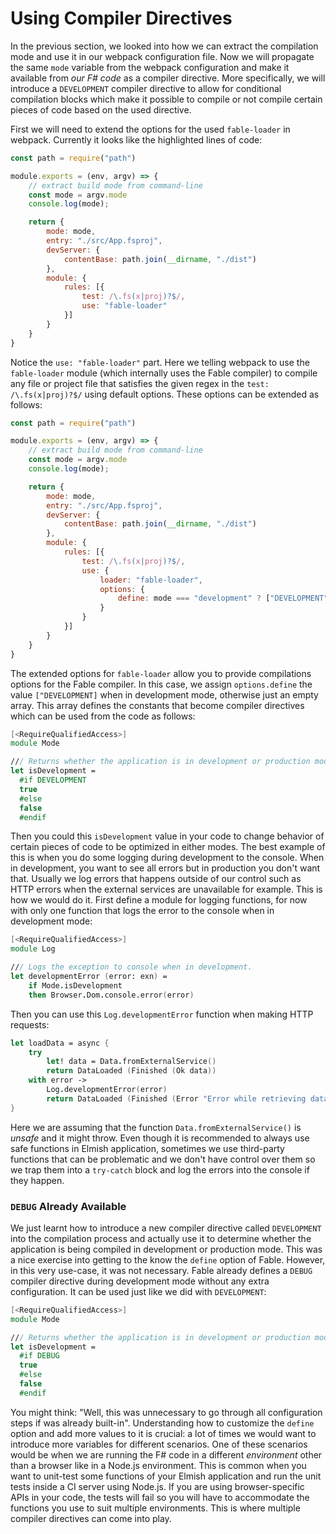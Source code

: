 # Using Compiler Directives

In the previous section, we looked into how we can extract the compilation mode and use it in our webpack configuration file. Now we will propagate the same `mode` variable from the webpack configuration and make it available from *our F# code* as a compiler directive. More specifically, we will introduce a `DEVELOPMENT` compiler directive to allow for conditional compilation blocks which make it possible to compile or not compile certain pieces of code based on the used directive.

First we will need to extend the options for the used `fable-loader` in webpack. Currently it looks like the highlighted lines of code:
```js {highlight: [15, 16, 17, 18]}
const path = require("path")

module.exports = (env, argv) => {
    // extract build mode from command-line
    const mode = argv.mode
    console.log(mode);

    return {
        mode: mode,
        entry: "./src/App.fsproj",
        devServer: {
            contentBase: path.join(__dirname, "./dist")
        },
        module: {
            rules: [{
                test: /\.fs(x|proj)?$/,
                use: "fable-loader"
            }]
        }
    }
}
```
Notice the `use: "fable-loader"` part. Here we telling webpack to use the `fable-loader` module (which internally uses the Fable compiler) to compile any file or project file that satisfies the given regex in the `test: /\.fs(x|proj)?$/` using default options. These options can be extended as follows:
```js {highlight: [18, 19, 20, 21]}
const path = require("path")

module.exports = (env, argv) => {
    // extract build mode from command-line
    const mode = argv.mode
    console.log(mode);

    return {
        mode: mode,
        entry: "./src/App.fsproj",
        devServer: {
            contentBase: path.join(__dirname, "./dist")
        },
        module: {
            rules: [{
                test: /\.fs(x|proj)?$/,
                use: {
                    loader: "fable-loader",
                    options: {
                        define: mode === "development" ? ["DEVELOPMENT"] : []
                    }
                }
            }]
        }
    }
}
```
The extended options for `fable-loader` allow you to provide compilations options for the Fable compiler. In this case, we assign `options.define` the value `["DEVELOPMENT]` when in development mode, otherwise just an empty array. This array defines the constants that become compiler directives which can be used from the code as follows:
```fsharp
[<RequireQualifiedAccess>]
module Mode

/// Returns whether the application is in development or production mode
let isDevelopment =
  #if DEVELOPMENT
  true
  #else
  false
  #endif
```
Then you could this `isDevelopment` value in your code to change behavior of certain pieces of code to be optimized in either modes. The best example of this is when you do some logging during development to the console. When in development, you want to see all errors but in production you don't want that. Usually we log errors that happens outside of our control such as HTTP errors when the external services are unavailable for example. This is how we would do it. First define a module for logging functions, for now with only one function that logs the error to the console when in development mode:
```fsharp
[<RequireQualifiedAccess>]
module Log

/// Logs the exception to console when in development.
let developmentError (error: exn) =
    if Mode.isDevelopment
    then Browser.Dom.console.error(error)
```
Then you can use this `Log.developmentError` function when making HTTP requests:
```fsharp
let loadData = async {
    try
        let! data = Data.fromExternalService()
        return DataLoaded (Finished (Ok data))
    with error ->
        Log.developmentError(error)
        return DataLoaded (Finished (Error "Error while retrieving data from the external service"))
}
```
Here we are assuming that the function `Data.fromExternalService()` is *unsafe* and it might throw. Even though it is recommended to always use safe functions in Elmish application, sometimes we use third-party functions that can be problematic and we don't have control over them so we trap them into a `try-catch` block and log the errors into the console if they happen.


### `DEBUG` Already Available

We just learnt how to introduce a new compiler directive called `DEVELOPMENT` into the compilation process and actually use it to determine whether the application is being compiled in development or production mode. This was a nice exercise into getting to the know the `define` option of Fable. However, in this very use-case, it was not necessary. Fable already defines a `DEBUG` compiler directive during development mode without any extra configuration. It can be used just like we did with `DEVELOPMENT`:
```fsharp {highlight: [6]}
[<RequireQualifiedAccess>]
module Mode

/// Returns whether the application is in development or production mode
let isDevelopment =
  #if DEBUG
  true
  #else
  false
  #endif
```
You might think: "Well, this was unnecessary to go through all configuration steps if was already built-in". Understanding how to customize the `define` option and add more values to it is crucial: a lot of times we would want to introduce more variables for different scenarios. One of these scenarios would be when we are running the F# code in a different *environment* other than a browser like in a Node.js environment. This is common when you want to unit-test some functions of your Elmish application and run the unit tests inside a CI server using Node.js. If you are using browser-specific APIs in your code, the tests will fail so you will have to accommodate the functions you use to suit multiple environments. This is where multiple compiler directives can come into play.
